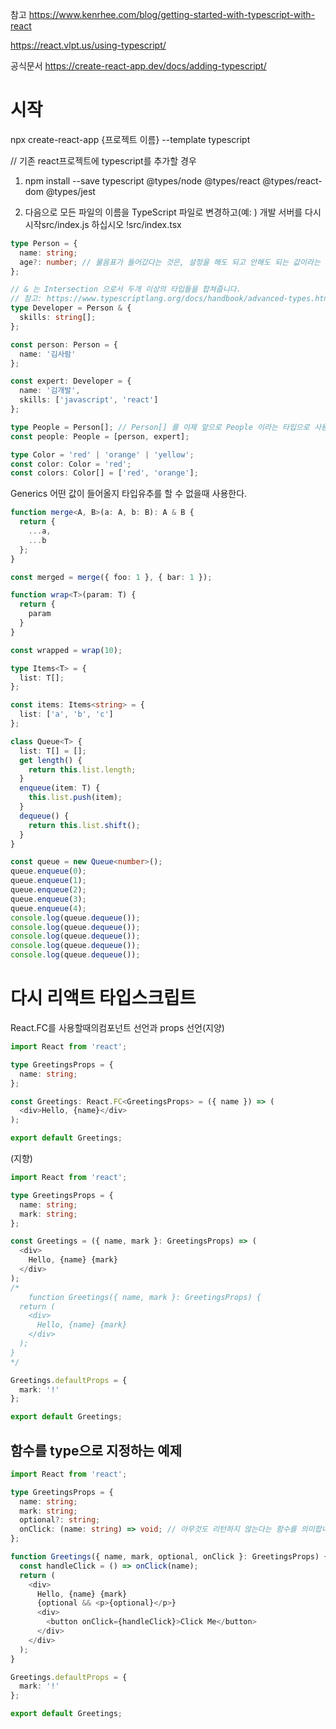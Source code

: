 참고
https://www.kenrhee.com/blog/getting-started-with-typescript-with-react

https://react.vlpt.us/using-typescript/

공식문서 https://create-react-app.dev/docs/adding-typescript/

# 시작
npx create-react-app {프로젝트 이름} --template typescript


// 기존 react프로젝트에 typescript를 추가할 경우
1. npm install --save typescript @types/node @types/react @types/react-dom @types/jest

2. 다음으로 모든 파일의 이름을 TypeScript 파일로 변경하고(예: ) 개발 서버를 다시 시작src/index.js 하십시오 !src/index.tsx



```ts
type Person = {
  name: string;
  age?: number; // 물음표가 들어갔다는 것은, 설정을 해도 되고 안해도 되는 값이라는 것을 의미합니다.
};

// & 는 Intersection 으로서 두개 이상의 타입들을 합쳐줍니다.
// 참고: https://www.typescriptlang.org/docs/handbook/advanced-types.html#intersection-types
type Developer = Person & {
  skills: string[];
};

const person: Person = {
  name: '김사람'
};

const expert: Developer = {
  name: '김개발',
  skills: ['javascript', 'react']
};

type People = Person[]; // Person[] 를 이제 앞으로 People 이라는 타입으로 사용 할 수 있습니다.
const people: People = [person, expert];

type Color = 'red' | 'orange' | 'yellow';
const color: Color = 'red';
const colors: Color[] = ['red', 'orange'];

```

Generics
어떤 값이 들어올지 타입유추를 할 수 없을때 사용한다.
```ts
function merge<A, B>(a: A, b: B): A & B {
  return {
    ...a,
    ...b
  };
}

const merged = merge({ foo: 1 }, { bar: 1 });
```

```ts
function wrap<T>(param: T) {
  return {
    param
  }
}

const wrapped = wrap(10);
```

```ts
type Items<T> = {
  list: T[];
};

const items: Items<string> = {
  list: ['a', 'b', 'c']
};
```
```ts
class Queue<T> {
  list: T[] = [];
  get length() {
    return this.list.length;
  }
  enqueue(item: T) {
    this.list.push(item);
  }
  dequeue() {
    return this.list.shift();
  }
}

const queue = new Queue<number>();
queue.enqueue(0);
queue.enqueue(1);
queue.enqueue(2);
queue.enqueue(3);
queue.enqueue(4);
console.log(queue.dequeue());
console.log(queue.dequeue());
console.log(queue.dequeue());
console.log(queue.dequeue());
console.log(queue.dequeue());
```

# 다시 리액트 타입스크립트

React.FC를 사용할때의컴포넌트 선언과 props 선언(지양)
```ts
import React from 'react';

type GreetingsProps = {
  name: string;
};

const Greetings: React.FC<GreetingsProps> = ({ name }) => (
  <div>Hello, {name}</div>
);

export default Greetings;
```

(지향)
```ts
import React from 'react';

type GreetingsProps = {
  name: string;
  mark: string;
};

const Greetings = ({ name, mark }: GreetingsProps) => (
  <div>
    Hello, {name} {mark}
  </div>
);
/*
    function Greetings({ name, mark }: GreetingsProps) {
  return (
    <div>
      Hello, {name} {mark}
    </div>
  );
}
*/

Greetings.defaultProps = {
  mark: '!'
};

export default Greetings;
```

## 함수를 type으로 지정하는 예제

```ts
import React from 'react';

type GreetingsProps = {
  name: string;
  mark: string;
  optional?: string;
  onClick: (name: string) => void; // 아무것도 리턴하지 않는다는 함수를 의미합니다.
};

function Greetings({ name, mark, optional, onClick }: GreetingsProps) {
  const handleClick = () => onClick(name);
  return (
    <div>
      Hello, {name} {mark}
      {optional && <p>{optional}</p>}
      <div>
        <button onClick={handleClick}>Click Me</button>
      </div>
    </div>
  );
}

Greetings.defaultProps = {
  mark: '!'
};

export default Greetings;
```
